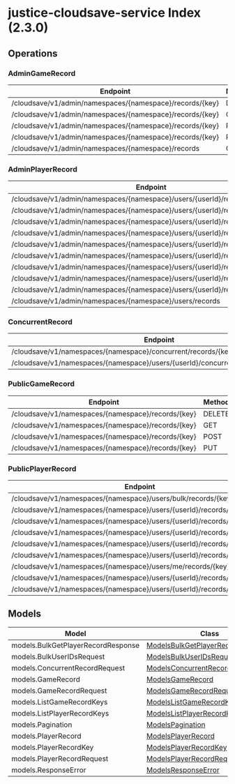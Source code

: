 [//]: # (<< template file: justice_py_sdk_codegen/__main__.py)

# justice-cloudsave-service Index (2.3.0)


## Operations

### AdminGameRecord
| Endpoint | Method | ID | Class | Wrapper |
|---|---|---|---|---|
| /cloudsave/v1/admin/namespaces/{namespace}/records/{key} | DELETE | adminDeleteGameRecordHandlerV1 | [AdminDeleteGameRecordHandlerV1](../accelbyte_py_sdk/api/cloudsave/operations/admin_game_record/admin_delete_game_recor_636983.py) | [admin_delete_game_record_handler_v1](../accelbyte_py_sdk/api/cloudsave/wrappers/_admin_game_record.py) |
| /cloudsave/v1/admin/namespaces/{namespace}/records/{key} | GET | adminGetGameRecordHandlerV1 | [AdminGetGameRecordHandlerV1](../accelbyte_py_sdk/api/cloudsave/operations/admin_game_record/admin_get_game_record_h_f6ed3a.py) | [admin_get_game_record_handler_v1](../accelbyte_py_sdk/api/cloudsave/wrappers/_admin_game_record.py) |
| /cloudsave/v1/admin/namespaces/{namespace}/records/{key} | POST | adminPostGameRecordHandlerV1 | [AdminPostGameRecordHandlerV1](../accelbyte_py_sdk/api/cloudsave/operations/admin_game_record/admin_post_game_record__9a2084.py) | [admin_post_game_record_handler_v1](../accelbyte_py_sdk/api/cloudsave/wrappers/_admin_game_record.py) |
| /cloudsave/v1/admin/namespaces/{namespace}/records/{key} | PUT | adminPutGameRecordHandlerV1 | [AdminPutGameRecordHandlerV1](../accelbyte_py_sdk/api/cloudsave/operations/admin_game_record/admin_put_game_record_h_0dd624.py) | [admin_put_game_record_handler_v1](../accelbyte_py_sdk/api/cloudsave/wrappers/_admin_game_record.py) |
| /cloudsave/v1/admin/namespaces/{namespace}/records | GET | listGameRecordsHandlerV1 | [ListGameRecordsHandlerV1](../accelbyte_py_sdk/api/cloudsave/operations/admin_game_record/list_game_records_handler_v1.py) | [list_game_records_handler_v1](../accelbyte_py_sdk/api/cloudsave/wrappers/_admin_game_record.py) |

### AdminPlayerRecord
| Endpoint | Method | ID | Class | Wrapper |
|---|---|---|---|---|
| /cloudsave/v1/admin/namespaces/{namespace}/users/{userId}/records/{key}/public | DELETE | adminDeletePlayerPublicRecordHandlerV1 | [AdminDeletePlayerPublicRecordHandlerV1](../accelbyte_py_sdk/api/cloudsave/operations/admin_player_record/admin_delete_player_pub_f11fd7.py) | [admin_delete_player_public_record_handler_v1](../accelbyte_py_sdk/api/cloudsave/wrappers/_admin_player_record.py) |
| /cloudsave/v1/admin/namespaces/{namespace}/users/{userId}/records/{key} | DELETE | adminDeletePlayerRecordHandlerV1 | [AdminDeletePlayerRecordHandlerV1](../accelbyte_py_sdk/api/cloudsave/operations/admin_player_record/admin_delete_player_rec_168241.py) | [admin_delete_player_record_handler_v1](../accelbyte_py_sdk/api/cloudsave/wrappers/_admin_player_record.py) |
| /cloudsave/v1/admin/namespaces/{namespace}/users/{userId}/records/{key}/public | GET | adminGetPlayerPublicRecordHandlerV1 | [AdminGetPlayerPublicRecordHandlerV1](../accelbyte_py_sdk/api/cloudsave/operations/admin_player_record/admin_get_player_public_f015b6.py) | [admin_get_player_public_record_handler_v1](../accelbyte_py_sdk/api/cloudsave/wrappers/_admin_player_record.py) |
| /cloudsave/v1/admin/namespaces/{namespace}/users/{userId}/records/{key} | GET | adminGetPlayerRecordHandlerV1 | [AdminGetPlayerRecordHandlerV1](../accelbyte_py_sdk/api/cloudsave/operations/admin_player_record/admin_get_player_record_b37faa.py) | [admin_get_player_record_handler_v1](../accelbyte_py_sdk/api/cloudsave/wrappers/_admin_player_record.py) |
| /cloudsave/v1/admin/namespaces/{namespace}/users/{userId}/records/{key}/public | POST | adminPostPlayerPublicRecordHandlerV1 | [AdminPostPlayerPublicRecordHandlerV1](../accelbyte_py_sdk/api/cloudsave/operations/admin_player_record/admin_post_player_publi_98e39e.py) | [admin_post_player_public_record_handler_v1](../accelbyte_py_sdk/api/cloudsave/wrappers/_admin_player_record.py) |
| /cloudsave/v1/admin/namespaces/{namespace}/users/{userId}/records/{key} | POST | adminPostPlayerRecordHandlerV1 | [AdminPostPlayerRecordHandlerV1](../accelbyte_py_sdk/api/cloudsave/operations/admin_player_record/admin_post_player_recor_6a96c8.py) | [admin_post_player_record_handler_v1](../accelbyte_py_sdk/api/cloudsave/wrappers/_admin_player_record.py) |
| /cloudsave/v1/admin/namespaces/{namespace}/users/{userId}/records/{key}/public | PUT | adminPutPlayerPublicRecordHandlerV1 | [AdminPutPlayerPublicRecordHandlerV1](../accelbyte_py_sdk/api/cloudsave/operations/admin_player_record/admin_put_player_public_819faf.py) | [admin_put_player_public_record_handler_v1](../accelbyte_py_sdk/api/cloudsave/wrappers/_admin_player_record.py) |
| /cloudsave/v1/admin/namespaces/{namespace}/users/{userId}/records/{key} | PUT | adminPutPlayerRecordHandlerV1 | [AdminPutPlayerRecordHandlerV1](../accelbyte_py_sdk/api/cloudsave/operations/admin_player_record/admin_put_player_record_a8195d.py) | [admin_put_player_record_handler_v1](../accelbyte_py_sdk/api/cloudsave/wrappers/_admin_player_record.py) |
| /cloudsave/v1/admin/namespaces/{namespace}/users/{userId}/records | GET | AdminRetrievePlayerRecords | [AdminRetrievePlayerRecords](../accelbyte_py_sdk/api/cloudsave/operations/admin_player_record/admin_retrieve_player_records.py) | [admin_retrieve_player_records](../accelbyte_py_sdk/api/cloudsave/wrappers/_admin_player_record.py) |
| /cloudsave/v1/admin/namespaces/{namespace}/users/records | GET | listPlayerRecordHandlerV1 | [ListPlayerRecordHandlerV1](../accelbyte_py_sdk/api/cloudsave/operations/admin_player_record/list_player_record_handler_v1.py) | [list_player_record_handler_v1](../accelbyte_py_sdk/api/cloudsave/wrappers/_admin_player_record.py) |

### ConcurrentRecord
| Endpoint | Method | ID | Class | Wrapper |
|---|---|---|---|---|
| /cloudsave/v1/namespaces/{namespace}/concurrent/records/{key} | PUT | putGameRecordConcurrentHandlerV1 | [PutGameRecordConcurrentHandlerV1](../accelbyte_py_sdk/api/cloudsave/operations/concurrent_record/put_game_record_concurr_33e39a.py) | [put_game_record_concurrent_handler_v1](../accelbyte_py_sdk/api/cloudsave/wrappers/_concurrent_record.py) |
| /cloudsave/v1/namespaces/{namespace}/users/{userId}/concurrent/records/{key}/public | PUT | putPlayerPublicRecordConcurrentHandlerV1 | [PutPlayerPublicRecordConcurrentHandlerV1](../accelbyte_py_sdk/api/cloudsave/operations/concurrent_record/put_player_public_recor_3f1a7f.py) | [put_player_public_record_concurrent_handler_v1](../accelbyte_py_sdk/api/cloudsave/wrappers/_concurrent_record.py) |

### PublicGameRecord
| Endpoint | Method | ID | Class | Wrapper |
|---|---|---|---|---|
| /cloudsave/v1/namespaces/{namespace}/records/{key} | DELETE | deleteGameRecordHandlerV1 | [DeleteGameRecordHandlerV1](../accelbyte_py_sdk/api/cloudsave/operations/public_game_record/delete_game_record_handler_v1.py) | [delete_game_record_handler_v1](../accelbyte_py_sdk/api/cloudsave/wrappers/_public_game_record.py) |
| /cloudsave/v1/namespaces/{namespace}/records/{key} | GET | getGameRecordHandlerV1 | [GetGameRecordHandlerV1](../accelbyte_py_sdk/api/cloudsave/operations/public_game_record/get_game_record_handler_v1.py) | [get_game_record_handler_v1](../accelbyte_py_sdk/api/cloudsave/wrappers/_public_game_record.py) |
| /cloudsave/v1/namespaces/{namespace}/records/{key} | POST | postGameRecordHandlerV1 | [PostGameRecordHandlerV1](../accelbyte_py_sdk/api/cloudsave/operations/public_game_record/post_game_record_handler_v1.py) | [post_game_record_handler_v1](../accelbyte_py_sdk/api/cloudsave/wrappers/_public_game_record.py) |
| /cloudsave/v1/namespaces/{namespace}/records/{key} | PUT | putGameRecordHandlerV1 | [PutGameRecordHandlerV1](../accelbyte_py_sdk/api/cloudsave/operations/public_game_record/put_game_record_handler_v1.py) | [put_game_record_handler_v1](../accelbyte_py_sdk/api/cloudsave/wrappers/_public_game_record.py) |

### PublicPlayerRecord
| Endpoint | Method | ID | Class | Wrapper |
|---|---|---|---|---|
| /cloudsave/v1/namespaces/{namespace}/users/bulk/records/{key}/public | POST | bulkGetPlayerPublicRecordHandlerV1 | [BulkGetPlayerPublicRecordHandlerV1](../accelbyte_py_sdk/api/cloudsave/operations/public_player_record/bulk_get_player_public__28e43c.py) | [bulk_get_player_public_record_handler_v1](../accelbyte_py_sdk/api/cloudsave/wrappers/_public_player_record.py) |
| /cloudsave/v1/namespaces/{namespace}/users/{userId}/records/{key} | DELETE | deletePlayerRecordHandlerV1 | [DeletePlayerRecordHandlerV1](../accelbyte_py_sdk/api/cloudsave/operations/public_player_record/delete_player_record_ha_3addde.py) | [delete_player_record_handler_v1](../accelbyte_py_sdk/api/cloudsave/wrappers/_public_player_record.py) |
| /cloudsave/v1/namespaces/{namespace}/users/{userId}/records/{key}/public | GET | getPlayerPublicRecordHandlerV1 | [GetPlayerPublicRecordHandlerV1](../accelbyte_py_sdk/api/cloudsave/operations/public_player_record/get_player_public_recor_5ea27d.py) | [get_player_public_record_handler_v1](../accelbyte_py_sdk/api/cloudsave/wrappers/_public_player_record.py) |
| /cloudsave/v1/namespaces/{namespace}/users/{userId}/records/{key} | GET | getPlayerRecordHandlerV1 | [GetPlayerRecordHandlerV1](../accelbyte_py_sdk/api/cloudsave/operations/public_player_record/get_player_record_handler_v1.py) | [get_player_record_handler_v1](../accelbyte_py_sdk/api/cloudsave/wrappers/_public_player_record.py) |
| /cloudsave/v1/namespaces/{namespace}/users/{userId}/records/{key}/public | POST | postPlayerPublicRecordHandlerV1 | [PostPlayerPublicRecordHandlerV1](../accelbyte_py_sdk/api/cloudsave/operations/public_player_record/post_player_public_reco_b8589e.py) | [post_player_public_record_handler_v1](../accelbyte_py_sdk/api/cloudsave/wrappers/_public_player_record.py) |
| /cloudsave/v1/namespaces/{namespace}/users/{userId}/records/{key} | POST | postPlayerRecordHandlerV1 | [PostPlayerRecordHandlerV1](../accelbyte_py_sdk/api/cloudsave/operations/public_player_record/post_player_record_handler_v1.py) | [post_player_record_handler_v1](../accelbyte_py_sdk/api/cloudsave/wrappers/_public_player_record.py) |
| /cloudsave/v1/namespaces/{namespace}/users/me/records/{key}/public | DELETE | publicDeletePlayerPublicRecordHandlerV1 | [PublicDeletePlayerPublicRecordHandlerV1](../accelbyte_py_sdk/api/cloudsave/operations/public_player_record/public_delete_player_pu_0cc8b5.py) | [public_delete_player_public_record_handler_v1](../accelbyte_py_sdk/api/cloudsave/wrappers/_public_player_record.py) |
| /cloudsave/v1/namespaces/{namespace}/users/{userId}/records/{key}/public | PUT | putPlayerPublicRecordHandlerV1 | [PutPlayerPublicRecordHandlerV1](../accelbyte_py_sdk/api/cloudsave/operations/public_player_record/put_player_public_recor_7928cf.py) | [put_player_public_record_handler_v1](../accelbyte_py_sdk/api/cloudsave/wrappers/_public_player_record.py) |
| /cloudsave/v1/namespaces/{namespace}/users/{userId}/records/{key} | PUT | putPlayerRecordHandlerV1 | [PutPlayerRecordHandlerV1](../accelbyte_py_sdk/api/cloudsave/operations/public_player_record/put_player_record_handler_v1.py) | [put_player_record_handler_v1](../accelbyte_py_sdk/api/cloudsave/wrappers/_public_player_record.py) |


## Models
| Model | Class |
|---|---|
| models.BulkGetPlayerRecordResponse | [ModelsBulkGetPlayerRecordResponse](../accelbyte_py_sdk/api/cloudsave/models/models_bulk_get_player_record_response.py) |
| models.BulkUserIDsRequest | [ModelsBulkUserIDsRequest](../accelbyte_py_sdk/api/cloudsave/models/models_bulk_user_i_ds_request.py) |
| models.ConcurrentRecordRequest | [ModelsConcurrentRecordRequest](../accelbyte_py_sdk/api/cloudsave/models/models_concurrent_record_request.py) |
| models.GameRecord | [ModelsGameRecord](../accelbyte_py_sdk/api/cloudsave/models/models_game_record.py) |
| models.GameRecordRequest | [ModelsGameRecordRequest](../accelbyte_py_sdk/api/cloudsave/models/models_game_record_request.py) |
| models.ListGameRecordKeys | [ModelsListGameRecordKeys](../accelbyte_py_sdk/api/cloudsave/models/models_list_game_record_keys.py) |
| models.ListPlayerRecordKeys | [ModelsListPlayerRecordKeys](../accelbyte_py_sdk/api/cloudsave/models/models_list_player_record_keys.py) |
| models.Pagination | [ModelsPagination](../accelbyte_py_sdk/api/cloudsave/models/models_pagination.py) |
| models.PlayerRecord | [ModelsPlayerRecord](../accelbyte_py_sdk/api/cloudsave/models/models_player_record.py) |
| models.PlayerRecordKey | [ModelsPlayerRecordKey](../accelbyte_py_sdk/api/cloudsave/models/models_player_record_key.py) |
| models.PlayerRecordRequest | [ModelsPlayerRecordRequest](../accelbyte_py_sdk/api/cloudsave/models/models_player_record_request.py) |
| models.ResponseError | [ModelsResponseError](../accelbyte_py_sdk/api/cloudsave/models/models_response_error.py) |
